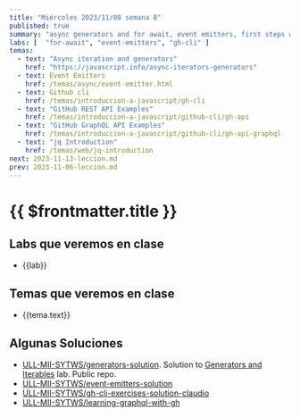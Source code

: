```yaml
---
title: "Miércoles 2023/11/08 semana B"
published: true
summary: "async generators and for await, event emitters, first steps with gh cli"
labs: [  "for-await", "event-emitters", "gh-cli" ]
temas: 
  - text: "Async iteration and generators"
    href: "https://javascript.info/async-iterators-generators"
  - text: Event Emitters
    href: /temas/async/event-emitter.html
  - text: Github cli
    href: /temas/introduccion-a-javascript/gh-cli
  - text: "GitHub REST API Examples"
    href: /temas/introduccion-a-javascript/github-cli/gh-api 
  - text: "GitHub GraphQL API Examples"
    href: /temas/introduccion-a-javascript/github-cli/gh-api-graphql 
  - text: "jq Introduction"
    href: /temas/web/jq-introduction
next: 2023-11-13-leccion.md
prev: 2023-11-06-leccion.md 
---
```


# {{ $frontmatter.title }}

## Labs que veremos en clase

<ul>
    <li  v-for="(lab, index) in $frontmatter.labs" :key="index">
    <a :href="'/practicas/'+lab">{{lab}}</a>
    </li>
</ul>

## Temas que veremos en clase


<ul>
    <li  v-for="(tema, index) in $frontmatter.temas" :key="index">
    <a :href="tema.href" target="_blank">{{tema.text}}</a>
    </li>
</ul>

## Algunas Soluciones

* [ULL-MII-SYTWS/generators-solution](https://github.com/ULL-MII-SYTWS/generators-solution). Solution to [Generators and Iterables](https://ull-mii-sytws.github.io/practicas/generators.html) lab. Public repo.
* [ULL-MII-SYTWS/event-emitters-solution](https://github.com/ULL-MII-SYTWS/event-emitters-solution)
* [ULL-MII-SYTWS/gh-cli-exercises-solution-claudio](https://github.com/ULL-MII-SYTWS/gh-cli-exercises-solution-claudio)
* [ULL-MII-SYTWS/learning-graphql-with-gh](https://github.com/ULL-MII-SYTWS/learning-graphql-with-gh)


